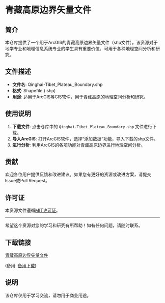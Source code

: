 # 青藏高原边界矢量文件

## 简介
本仓库提供了一个用于ArcGIS的青藏高原边界矢量文件（shp文件）。该资源对于地学专业和地理信息系统专业的学生具有重要价值，可用于各种地理空间分析和研究。

## 文件描述
- **文件名**: Qinghai-Tibet_Plateau_Boundary.shp
- **格式**: Shapefile (.shp)
- **用途**: 适用于ArcGIS等GIS软件，用于青藏高原的地理空间分析和研究。

## 使用说明
1. **下载文件**: 点击仓库中的 `Qinghai-Tibet_Plateau_Boundary.shp` 文件进行下载。
2. **导入ArcGIS**: 打开ArcGIS软件，选择“添加数据”功能，导入下载的shp文件。
3. **进行分析**: 利用ArcGIS的各项功能对青藏高原边界进行地理空间分析。

## 贡献
欢迎各位用户提供反馈和改进建议。如果您有更好的资源或改进方案，请提交Issue或Pull Request。

## 许可证
本资源文件遵循[MIT许可证](LICENSE)。

---

希望这个资源对您的学习和研究有所帮助！如有任何问题，请随时联系。

## 下载链接
[青藏高原边界矢量文件](https://pan.quark.cn/s/6172721da617) 

(备用: [备用下载](https://pan.baidu.com/s/1AmAX9jnyeJaMbB6YXKKw6A?pwd=1234))

## 说明

该仓库仅用于学习交流，请勿用于商业用途。
